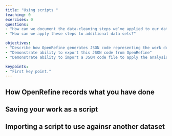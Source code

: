 ```yaml
---
title: "Using scripts "
teaching: 0
exercises: 0
questions:
- "How can we document the data-cleaning steps we’ve applied to our data?" 
- "How can we apply these steps to additional data sets?"

objectives:
- "Describe how OpenRefine generates JSON code representing the work done in an analysis session"
- "Demonstrate ability to export this JSON code from OpenRefine"
- "Demonstrate ability to import a JSON code file to apply the analysis to another dataset"

keypoints:
- "First key point."
---
```


## How OpenRefine records what you have done
## Saving your work as a script
## Importing a script to use againsr another dataset
